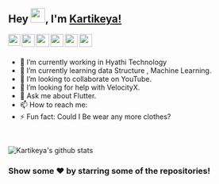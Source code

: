 ## Hey <img src="https://github.com/TheDudeThatCode/TheDudeThatCode/blob/master/Assets/Hi.gif" width="29px">, I'm [Kartikeya!](https://savagecarol.github.io) 

<a href="https://www.linkedin.com/in/savagecarol/">
  <img align="left" width="24px" src="https://cdn.jsdelivr.net/npm/simple-icons@v3/icons/linkedin.svg"  />
</a>
<a href="https://twitter.com/_savage_carol_">
  <img align="left" width="26px" src="https://cdn.jsdelivr.net/npm/simple-icons@v3/icons/twitter.svg" />
</a>
<a href="mailto:karthiksharma1411@gmail.com">
  <img align="left" width="26px" src="https://cdn.jsdelivr.net/npm/simple-icons@v3/icons/gmail.svg" />
</a>
<a href="https://www.youtube.com/channel/UCbaBHATNs2ved8TWVJYhZ7Q?view_as=subscriber">
  <img align="left" width="26px" src="https://cdn.jsdelivr.net/npm/simple-icons@v3/icons/youtube.svg" />
</a>
<a href="https://karthiksharma1411.medium.com/">
  <img align="left" width="26px" src="https://cdn.jsdelivr.net/npm/simple-icons@v3/icons/medium.svg" />
</a>
<a href="https://savagecarol.github.io/">
  <img align="left" width="26px" src="https://upload.wikimedia.org/wikipedia/commons/thumb/c/c4/Globe_icon.svg/1024px-Globe_icon.svg.png" />
</a>

<br/>
<br />


- 🔭 I’m currently working in Hyathi Technology
- 🌱 I’m currently learning data Structure , Machine Learning.
- 👯 I’m looking to collaborate on YouTube.
- 🤔 I’m looking for help with VelocityX.
- 💬 Ask me about Flutter.
- 📫 How to reach me: 
- ⚡ Fun fact: Could I Be wear any more clothes?


<br/>

![Kartikeya's github stats](https://github-readme-stats.vercel.app/api?username=savagecarol&show_icons=true&hide_border=true)
<br />


### Show some ❤️ by starring some of the repositories!

</div>

